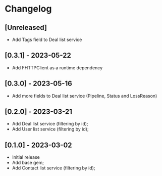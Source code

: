 # Changelog

## [Unreleased]

- Add Tags field to Deal list service

## [0.3.1] - 2023-05-22

- Add FHTTPClient as a runtime dependency

## [0.3.0] - 2023-05-16

- Add more fields to Deal list service (Pipeline, Status and LossReason)

## [0.2.0] - 2023-03-21

- Add Deal list service (filtering by id);
- Add User list service (filtering by id);

## [0.1.0] - 2023-03-02

- Initial release
- Add base gem;
- Add Contact list service (filtering by id);
